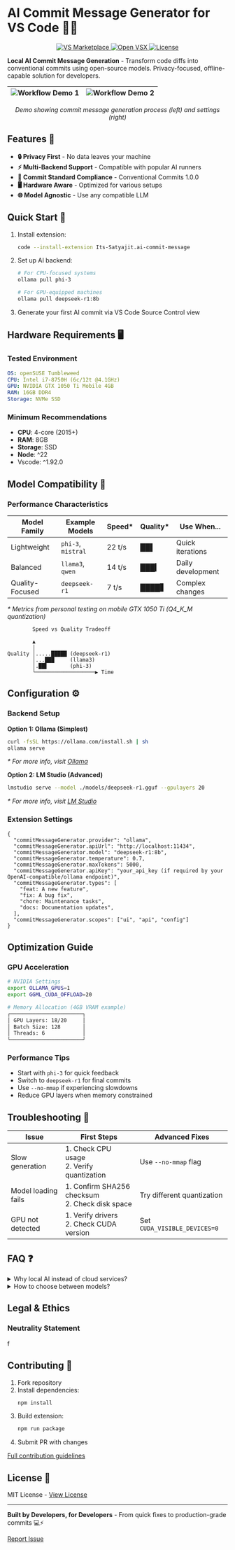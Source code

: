 # AI Commit Message Generator for VS Code 🤖✨

<div style="text-align: center;">
  <a href="https://marketplace.visualstudio.com/items?itemName=Its-Satyajit.ai-commit-messege">
    <img src="https://img.shields.io/visual-studio-marketplace/v/Its-Satyajit.ai-commit-messege?color=blue&logo=visual-studio-code" alt="VS Marketplace">
  </a>
  <a href="https://open-vsx.org/extension/Its-Satyajit/ai-commit-messege">
    <img src="https://img.shields.io/open-vsx/v/Its-Satyajit/ai-commit-messege?color=purple&logo=open-vsx" alt="Open VSX">
  </a>
  <a href="LICENSE">
    <img src="https://img.shields.io/github/license/Its-Satyajit/ai-commit-messege?color=green" alt="License">
  </a>
</div>

**Local AI Commit Message Generation** - Transform code diffs into conventional
commits using open-source models. Privacy-focused, offline-capable solution for
developers.

| ![Workflow Demo 1](public/a.png) | ![Workflow Demo 2](public/b.png) |
| :------------------------------: | :------------------------------: |

<div style="text-align: center;">
 <em>Demo showing commit message generation process (left) and settings (right)</em>
</div>

## Features 🌟

- **🔒 Privacy First** - No data leaves your machine
- **⚡ Multi-Backend Support** - Compatible with popular AI runners
- **📜 Commit Standard Compliance** - Conventional Commits 1.0.0
- **🖥️ Hardware Aware** - Optimized for various setups
- **🌐 Model Agnostic** - Use any compatible LLM

## Quick Start 🚀

1. Install extension:
   ```bash
   code --install-extension Its-Satyajit.ai-commit-message
   ```
2. Set up AI backend:
   ```bash
   # For CPU-focused systems
   ollama pull phi-3

   # For GPU-equipped machines
   ollama pull deepseek-r1:8b
   ```
3. Generate your first AI commit via VS Code Source Control view

## Hardware Requirements 🖥️

### Tested Environment

```yaml
OS: openSUSE Tumbleweed
CPU: Intel i7-8750H (6c/12t @4.1GHz)
GPU: NVIDIA GTX 1050 Ti Mobile 4GB
RAM: 16GB DDR4
Storage: NVMe SSD
```

### Minimum Recommendations

- **CPU**: 4-core (2015+)
- **RAM**: 8GB
- **Storage**: SSD
- **Node**: ^22
- Vscode: ^1.92.0

## Model Compatibility 🧠

### Performance Characteristics

| Model Family    | Example Models     | Speed* | Quality* | Use When...       |
| --------------- | ------------------ | ------ | -------- | ----------------- |
| Lightweight     | `phi-3`, `mistral` | 22 t/s | ██▌      | Quick iterations  |
| Balanced        | `llama3`, `qwen`   | 14 t/s | ███▎     | Daily development |
| Quality-Focused | `deepseek-r1`      | 7 t/s  | ████▋    | Complex changes   |

_* Metrics from personal testing on mobile GTX 1050 Ti (Q4_K_M quantization)_

```text
        Speed vs Quality Tradeoff

        ▲
        │ 
Quality │.....█████ (deepseek-r1)
        │...███     (llama3) 
        │.██▌       (phi-3)
        └───────────────────▶ Time
```

## Configuration ⚙️

### Backend Setup

**Option 1: Ollama (Simplest)**

```bash
curl -fsSL https://ollama.com/install.sh | sh
ollama serve
```

_* For more info, visit [Ollama](https://ollama.com/)_

**Option 2: LM Studio (Advanced)**

```bash
lmstudio serve --model ./models/deepseek-r1.gguf --gpulayers 20
```
_* For more info, visit [LM Studio](https://lmstudio.ai/)_

### Extension Settings

```jsonc
{
  "commitMessageGenerator.provider": "ollama",
  "commitMessageGenerator.apiUrl": "http://localhost:11434",
  "commitMessageGenerator.model": "deepseek-r1:8b",
  "commitMessageGenerator.temperature": 0.7,
  "commitMessageGenerator.maxTokens": 5000,
  "commitMessageGenerator.apiKey": "your_api_key (if required by your OpenAI-compatible/ollama endpoint)",
  "commitMessageGenerator.types": [
    "feat: A new feature",
    "fix: A bug fix",
    "chore: Maintenance tasks",
    "docs: Documentation updates",
  ],
  "commitMessageGenerator.scopes": ["ui", "api", "config"]
}
```

## Optimization Guide 

### GPU Acceleration

```bash
# NVIDIA Settings
export OLLAMA_GPUS=1
export GGML_CUDA_OFFLOAD=20

# Memory Allocation (4GB VRAM example)
┌───────────────────────┐
│ GPU Layers: 18/20     │
│ Batch Size: 128       │
│ Threads: 6            │
└───────────────────────┘
```

### Performance Tips

- Start with `phi-3` for quick feedback
- Switch to `deepseek-r1` for final commits
- Use `--no-mmap` if experiencing slowdowns
- Reduce GPU layers when memory constrained

## Troubleshooting 🔧

| Issue               | First Steps                                       | Advanced Fixes               |
| ------------------- | ------------------------------------------------- | ---------------------------- |
| Slow generation     | 1. Check CPU usage<br>2. Verify quantization      | Use `--no-mmap` flag         |
| Model loading fails | 1. Confirm SHA256 checksum<br>2. Check disk space | Try different quantization   |
| GPU not detected    | 1. Verify drivers<br>2. Check CUDA version        | Set `CUDA_VISIBLE_DEVICES=0` |

## FAQ ❓

<details>
<summary>Why local AI instead of cloud services?</summary>

- **Privacy**: Code never leaves your machine
- **Offline Use**: Works without internet
- **Cost**: No API fees
- **Customization**: Use models tailored to your needs

</details>

<details>
<summary>How to choose between models?</summary>

**Quick Sessions** → `phi-3`/`mistral`:

- Prototyping
- Personal projects
- Low-resource machines

**Important Commits** → `deepseek-r1`:

- Production code
- Team projects
- Complex refactors

</details>

## Legal & Ethics

### Neutrality Statement

f

## Contributing 🤝

1. Fork repository
2. Install dependencies:
   ```bash
   npm install
   ```
3. Build extension:
   ```bash
   npm run package
   ```
4. Submit PR with changes

[Full contribution guidelines](CONTRIBUTING.md)

## License 📄

MIT License - [View License](LICENSE)

---

**Built by Developers, for Developers** - From quick fixes to production-grade
commits 💻⚡

[Report Issue](https://github.com/Its-Satyajit/ai-commit-message/issues)

<!-- [Discuss Ideas](https://github.com/Its-Satyajit/ai-commit-message/discussions) -->
